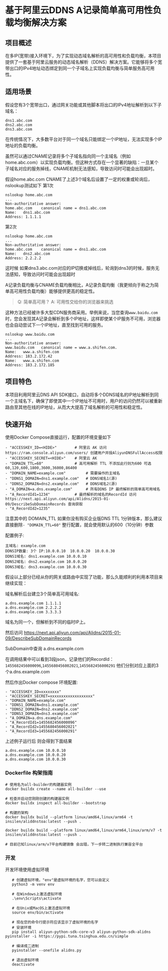 # 基于阿里云DDNS A记录简单高可用性负载均衡解决方案

## 项目概述
在多IP(宽带)接入环境下，为了实现动态域名解析的高可用性和负载均衡，本项目提供了一套基于阿里云服务的动态域名解析（DDNS）解决方案。它能够将多个宽带出口的IPv4地址动态绑定到同一个子域名上实现负载均衡与简单服务高可用性。

## 适用场景

假设您有3个宽带出口，通过网关功能或其他脚本将出口的IPv4地址解析到以下子域名：

```
dns1.abc.com
dns2.abc.com
dns3.abc.com
```

在传统情况下，大多数平台对于同一个域名只能绑定一个IP地址，无法实现多个IP地址的负载均衡。

虽然可以通过CNAME记录将多个子域名指向同一个主域名（例如home.abc.com）以实现负载均衡。但这种方式存在一个显著的缺陷：一旦某个子域名对应的服务掉线，CNAME机制无法感知，导致访问时可能会出现超时。

假设home.abc.com CNAME了上述3个域名后设置了一定的权重或轮询后，nslookup测试如下
第1次
```
nslookup home.abc.com
...
Non-authoritative answer:
home.abc.com	canonical name = dns1.abc.com
Name:	dns1.abc.com
Address: 1.1.1.1
```

第2次
```
nslookup home.abc.com
...
Non-authoritative answer:
home.abc.com	canonical name = dns1.abc.com
Name:	dns2.abc.com
Address: 2.2.2.2
```
这时候 如果dns3.abc.com对应的IP切换或掉线后，轮询到dns3的时候，服务无法感知，导致访问时可能会出现超时


A记录负载均衡与CNAME负载均衡相比，A记录负载均衡（我更倾向于称之为简单高可用性负载均衡）能够提供更高的稳定性。

> Q: 简单高可用？
> A: 可用性交给你的浏览器来挑选

这种方法已经被许多大型CDN服务商采用。举例来说，当您查询`www.baidu.com`时，您会发现其A记录会解析到多个IP地址，这样即使某个IP服务不可用，浏览器也会自动尝试下一个IP地址，直至找到可用的服务。
```
nslookup www.baidu.com
...
Non-authoritative answer:
www.baidu.com	canonical name = www.a.shifen.com.
Name:	www.a.shifen.com
Address: 183.2.172.42
Name:	www.a.shifen.com
Address: 183.2.172.185
```


## 项目特色
本项目利用阿里云DNS API SDK接口，自动将多个DDNS域名的IP地址解析到同一个主域名下，确保了即使其中一个IP地址不可用时，用户的访问仍然可以被重新路由至其他在线的IP地址，从而大大提高了域名解析的可用性和稳定性。


## 快速开始

使用Docker Compose直接运行，配置的环境变量如下
```
- "ACCESSKEY_ID=<HIDE>"        # 阿里云 AK 访问https://ram.console.aliyun.com/users/ 创建用户并授AliyunDNSFullAccess权限
- "ACCESSKEY_SECRET=<HIDE>"    # 阿里云 AK
- "DOMAIN_TTL=60"              # 高可用解析 TTL 不添加此行则为600 可选60,120,600,1800,3600,36000,86400
- "DOMAIN_NAME=example.com"         # 需要操作的主域名
- "DDNS1_DOMAIN=dns1.example.com"   # DDNS域名1(源)
- "DDNS2_DOMAIN=dns2.example.com"   # DDNS域名2(源)
- "A_DOMAIN=a.dns.example.com"      # 所有DDNS IP 最终解析的简单高可用域名
- "A_RecordId1=1234"           # 最终解析的域名的RecordId 访问https://next.api.aliyun.com/api/Alidns/2015-01-09/DescribeSubDomainRecords 查询获取
- "A_RecordId2=1235"           
```

注意其中的 DOMAIN_TTL 如果你没有购买企业版DNS TTL 1分钟版本，那么建议直接删除`- "DOMAIN_TTL=60"` 整行配置，就会使用默认的600（10分钟）参数

配置例子:
```
主域名: example.com
DDNSIP数量: 3个 IP:10.0.0.10  10.0.0.20  10.0.0.30
DDNS1域名: dns1.example.com 10.0.0.10
DDNS2域名: dns2.example.com 10.0.0.20
DDNS3域名: dns3.example.com 10.0.0.30
```
假设以上部分已经从你的网关或路由中实现了功能，那么久能顺利的利用本项目来继续实现：


域名解析后台建立3个简单高可用域名:
```
a.dns.example.com 1.1.1.1
a.dns.example.com 2.2.2.2
a.dns.example.com 3.3.3.3
```
域名为同一个，但解析到不同的临时IP上。

然后访问 https://next.api.aliyun.com/api/Alidns/2015-01-09/DescribeSubDomainRecords
 
SubDomain中查询 a.dns.example.com 

在调用结果中可以看到3段json，记录他们的RecordId：`1455682456000096`,`1455680456002021`,`1455682456000291`
他们分别对应上面的3个a.dns.example.com

然后作出Docker compose 环境配置:
```
- "ACCESSKEY_ID=xxxxxxxx"
- "ACCESSKEY_SECRET=xxxxxxxxxxxxxxxxxxx" 
- "DOMAIN_NAME=example.com"
- "DDNS1_DOMAIN=dns1.example.com" 
- "DDNS2_DOMAIN=dns2.example.com"
- "DDNS3_DOMAIN=dns3.example.com"
- "A_DOMAIN=a.dns.example.com"
- "A_RecordId1=1455682456000096"
- "A_RecordId2=1455680456002021"
- "A_RecordId3=1455682456000291"     
```

上述例子运行后 则会得到下面结果
```
a.dns.example.com 10.0.0.10
a.dns.example.com 10.0.0.20
a.dns.example.com 10.0.0.30
```


### Dockerfile 构架指南
```
# 使用名为all-builder的构建器实例
docker buildx create --name all-builder --use

# 检查并启动您刚刚创建的构建器实例
docker buildx inspect all-builder --bootstrap

# 构建的架构
docker buildx build --platform linux/amd64,linux/arm64 -t insilen/aliddnstoa:latest --push .

docker buildx build --platform linux/amd64,linux/arm64,linux/arm/v7 -t insilen/aliddnstoa:latest --push .

# 目前已知linux/arm/v7平台构建镜像 会出错，下一步转二进制执行兼容全平台
```


### 开发

开发环境使用虚拟环境
```
   # 创建虚拟环境，"env"是虚拟环境的名字，您可以自定义
   python3 -m venv env

   # 在Windows上激活虚拟环境
   .\env\Scripts\activate

   # 在Unix或MacOS上激活虚拟环境
   source env/bin/activate

   # 现在您的命令行提示符应该显示了虚拟环境的名字
   # 安装环境
   pip install aliyun-python-sdk-core-v3 aliyun-python-sdk-alidns pyinstaller -i https://pypi.tuna.tsinghua.edu.cn/simple

   # 编译成二进制
   pyinstaller --onefile alidns.py

   # 退出虚拟环境
   deactivate
```